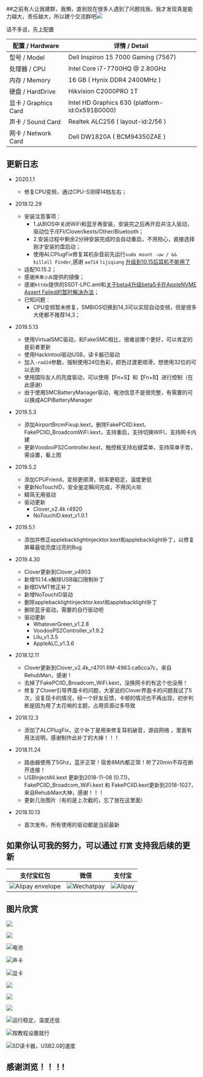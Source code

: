 ##之前有人让我建群，我懒，直到现在很多人遇到了问题找我，我才发现真是能力越大，责任越大，所以建个交流群吧![](https://upload-images.jianshu.io/upload_images/16811449-ef82375ff85c3a2c.png?imageMogr2/auto-orient/strip%7CimageView2/2/w/1240)


话不多说，先上配置

| 配置 / Hardware | 详情 / Detail|
| ------ | ------ | 
| 型号 / Model | Dell Inspiron 15 7000 Gaming (7567) |
| 处理器 / CPU | Intel Core i7-7700HQ @ 2.80GHz |
| 内存 / Memory|  16 GB ( Hynix DDR4 2400MHz )|
| 硬盘 / HardDrive| Hikvision C2000PRO 1T|
| 显卡 / Graphics Card| Intel HD Graphics 630 (platform-id:0x591B0000) |
| 声卡 / Sound Card | Realtek ALC256 ( layout-id:2/56 )|
| 网卡 / Network Card | Dell DW1820A ( BCM94350ZAE ) |


## 更新日志
* 2020.1.1
	* 修复CPU变频，通过CPU-S测得14档左右；

* 2019.12.29
	* 安装注意事项：
		* 1.从BIOS中关闭WiFi和蓝牙再安装，安装完之后再开启并注入驱动，驱动位于/EFI/Clover/kexts/Other/Bluetooth；
		* 2.安装过程中剩余2分钟安装完成时会自动重启，不用担心，直接选择刚才安装的盘启动；
		* 使用ALCPlugFix修复耳机杂音前先运行`sudo mount -uw / && killall Finder`,感谢 `aa714` `lijiqiang` [升级到10.15后耳机不能用了](http://bbs.pcbeta.com/viewthread-1828962-1-1.html)
	* 适配10.15.2；
	* 感谢`黑果小兵`提供的镜像；
	* 感谢`kttde`提供的SSDT-LPC.aml和[关于beta4升级beta5卡在AppleNVME Assert Failed的暂时解决办法](http://bbs.pcbeta.com/viewthread-1825003-1-1.html)；
	* 已知问题：
		* CPU变频暂未修复，SMBIOS切换到14,3可以实现自动变频，但是很多大佬都不推荐14,3；
* 2019.5.13
	* 使用VirtualSMC驱动，和FakeSMC相比，很难说哪个更好，可以肯定的是前者更新
	* 使用Hackintool驱动USB，读卡器已驱动
	* 加入`-rad24`参数，强制使用24位色彩，颜色过渡更顺滑，想使用32位的可以去除
	* 使用国际友人的亮度驱动，可以使用【Fn+S】和【Fn+B】进行控制（在此感谢）
	* 由于使用SMCBatteryManager驱动，电池信息不是很完整，有需要的可以换成ACPIBatteryManager

* 2019.5.3
	* 添加AirportBrcmFixup.kext，删除FakePCIID.kext、FakePCIID_BroadcomWiFi.kext，支持重启，支持切换WIFI，支持网卡内建
	* 更新VoodooPS2Controller.kext，触控板支持右键菜单，支持简单手势，需设置，看上图
* 2019.5.2
	* 添加CPUFriend，变频更顺滑，频率更稳定，温度更低
	* 更新NoTouchID，安全鉴定瞬间完成，不用风火轮
	* 精简无用驱动
 	* 驱动更新
 		* Clover_v2.4k r4920
 		* NoTouchID.kext_v1.0.1

* 2019.5.1
 	* 添加并修正applebacklightinjecktor.kext和applebacklight补丁，以修复屏幕最低亮度过亮的Bug
	
* 2019.4.30	
	* Clover更新到Clover_v4903	
	* 新增10.14.x解除USB端口限制补丁
	* 新增DVMT修正补丁
	* 新增NoTouchID驱动
	* 删除applebacklightinjecktor.kext和applebacklight补丁
	* 删除蓝牙驱动，需要的自行驱动吧
	* 驱动更新
		* WhateverGreen_v1.2.8
		* VoodooPS2Controller_v1.9.2
		* Lilu_v1.3.5
		* AppleALC_v1.3.6

* 2018.12.11
	* Clover更新到Clover_v2.4k_r4701.RM-4963.ca6cca7c，来自RehubMan，感谢！
	* 去掉了FakePCIID_Broadcom_WiFi.kext，没换网卡的有这个也没用！
	* 修复了Clover引导界面卡的问题，大家说的Clover界面卡的问题我试了5次，没复现卡的情况，经一个好友反馈，卡顿的情况也不再出现，初步判断是因为用了太花哨的主题，占用资源过多导致

* 2018.12.3
	* 添加了ALCPlugFix，这个补丁是用来修复耳机破音，源自网络 ，里面有用法说明，感谢制作此补丁的大婶！！！

* 2018.11.24
	* 路由器使用了5Ghz，蓝牙正常！宿舍8M内都正常！听了20min不存在断开连接！
	* USBInjectAll.kext 更新到2018-11-08 (0.7.1)，FakePCIID_Broadcom_WiFi.kext 和 FakePCIID.kext更新到2018-1027，来自RehubMan大神，感谢！！！
	* 更新几张图片（有的是上次截的，忘了放在这里面）

* 2018.10.13
	* 首次发布，所有使用的驱动都是当前最新


## 如果你认可我的努力，可以通过 `打赏` 支持我后续的更新
 

|支付宝红包|微信 |支付宝|
| --- | --- | --- |
|![Alipay envelope](https://upload-images.jianshu.io/upload_images/16811449-4176ea54843483f4.png?imageMogr2/auto-orient/strip%7CimageView2/2/w/1240)|![Wechatpay](https://upload-images.jianshu.io/upload_images/16811449-3f1be37277bad3c0.png?imageMogr2/auto-orient/strip%7CimageView2/2/w/1240)|![Alipay](https://upload-images.jianshu.io/upload_images/16811449-7a881429acebdf7d.png?imageMogr2/auto-orient/strip%7CimageView2/2/w/1240)|


## 图片欣赏


![](https://upload-images.jianshu.io/upload_images/16811449-a3a14b199d832ad7.png?imageMogr2/auto-orient/strip%7CimageView2/2/w/1240)



![](https://upload-images.jianshu.io/upload_images/16811449-0e02c0d48109d649.png?imageMogr2/auto-orient/strip%7CimageView2/2/w/1240)


![电池](https://upload-images.jianshu.io/upload_images/16811449-ee57efab642c5cfa.png?imageMogr2/auto-orient/strip%7CimageView2/2/w/1240)

![声卡](https://upload-images.jianshu.io/upload_images/16811449-aca97b641bd46047.png?imageMogr2/auto-orient/strip%7CimageView2/2/w/1240)

![显卡](https://upload-images.jianshu.io/upload_images/16811449-54fa2b645f3ffa2c.png?imageMogr2/auto-orient/strip%7CimageView2/2/w/1240)

![](https://upload-images.jianshu.io/upload_images/16811449-9b85a2fc64560050.png?imageMogr2/auto-orient/strip%7CimageView2/2/w/1240)

![](https://upload-images.jianshu.io/upload_images/16811449-aa001d39b7ad2934.png?imageMogr2/auto-orient/strip%7CimageView2/2/w/1240)


![](https://upload-images.jianshu.io/upload_images/16811449-0f8e5c1d3f4105ad.png?imageMogr2/auto-orient/strip%7CimageView2/2/w/1240)



![运行稳定，温度还低](https://upload-images.jianshu.io/upload_images/16811449-cc7de1a70e0880f0.png?imageMogr2/auto-orient/strip%7CimageView2/2/w/1240)

 ![按教程设置就行](https://upload-images.jianshu.io/upload_images/16811449-13ffc1480e4bdc31.png?imageMogr2/auto-orient/strip%7CimageView2/2/w/1240)


![SD读卡器，USB2.0的速度](https://upload-images.jianshu.io/upload_images/16811449-85e8c48f118d240d.png?imageMogr2/auto-orient/strip%7CimageView2/2/w/1240)



## 感谢浏览！！！!
